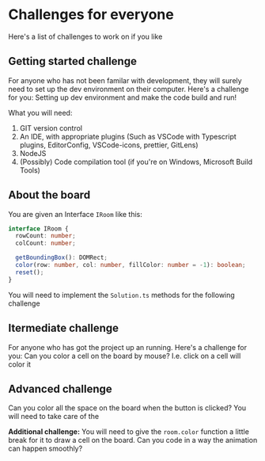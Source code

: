 # Challenges for everyone
Here's a list of challenges to work on if you like

## Getting started challenge
For anyone who has not been familar with development, they will surely need to set up the dev environment on their computer. Here's a challenge for you: Setting up dev environment and make the code build and run!

What you will need:
1. GIT version control
2. An IDE, with appropriate plugins (Such as VSCode with Typescript plugins, EditorConfig, VSCode-icons, prettier, GitLens)
3. NodeJS
4. (Possibly) Code compilation tool (if you're on Windows, Microsoft Build Tools)

## About the board
You are given an Interface `IRoom` like this:

``` typescript
interface IRoom {
  rowCount: number;
  colCount: number;

  getBoundingBox(): DOMRect;
  color(row: number, col: number, fillColor: number = -1): boolean;
  reset();
}
```

You will need to implement the `Solution.ts` methods for the following challenge

## Itermediate challenge
For anyone who has got the project up an running. Here's a challenge for you: Can you color a cell on the board by mouse? I.e. click on a cell will color it

## Advanced challenge
Can you color all the space on the board when the button is clicked? You will need to take care of the

**Additional challenge:** You will need to give the `room.color` function a little break for it to draw a cell on the board. Can you code in a way the animation can happen smoothly?